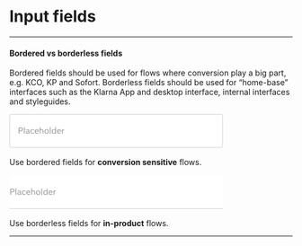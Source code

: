 # Input fields

---

#### Bordered vs borderless fields

Bordered fields should be used for flows where conversion play a big part, e.g. KCO, KP and Sofort. Borderless fields should be used for “home-base” interfaces such as the Klarna App and desktop interface, internal interfaces and styleguides.

![](/assets/Field.png)

Use bordered fields for **conversion sensitive** flows.

![](/assets/Input.png)

Use borderless fields for **in-product** flows.

---

